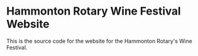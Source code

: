 # Hammonton Rotary Wine Festival Website

This is the source code for the website for the Hammonton Rotary's Wine Festival.
